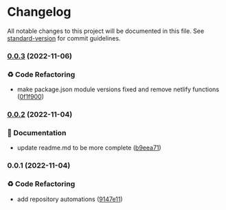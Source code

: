 # Changelog

All notable changes to this project will be documented in this file. See [standard-version](https://github.com/conventional-changelog/standard-version) for commit guidelines.

### [0.0.3](https://github.com/franreysaycon/-nextjsv12-stitches-reactquery_boilerplate/compare/v0.0.2...v0.0.3) (2022-11-06)


### ♻️ Code Refactoring

* make package.json module versions fixed and remove netlify functions ([0f1f900](https://github.com/franreysaycon/-nextjsv12-stitches-reactquery_boilerplate/commit/0f1f900602e825cf2f19b0e07eef50877feccb4c))

### [0.0.2](https://github.com/franreysaycon/-nextjsv12-stitches-reactquery_boilerplate/compare/v0.0.1...v0.0.2) (2022-11-04)


### 📝 Documentation

* update readme.md to be more complete ([b9eea71](https://github.com/franreysaycon/-nextjsv12-stitches-reactquery_boilerplate/commit/b9eea710f19a8e645b9c5b67d941f9c3e146e4b7))

### 0.0.1 (2022-11-04)


### ♻️ Code Refactoring

* add repository automations ([9147e11](https://github.com/franreysaycon/-nextjsv12-stitches-reactquery_boilerplate/commit/9147e11c018285d97fa16f9adc04b6e579218310))
